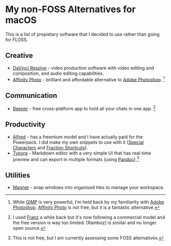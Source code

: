 # My non-FOSS Alternatives for macOS

This is a list of propietary software that I decided to use rather than going for FLOSS.

## Creative

- [DaVinci Resolve](https://www.blackmagicdesign.com/products/davinciresolve) - video production software with video editing and composition, and audio editing capabilities.
- [Affinity Photo] - brilliant and affordable alternative to [Adobe Photoshop]. [^1]

## Communication

- [Beeper](https://www.beeper.com/) - free cross-platform app to hold all your chats in one app. [^3] 

## Productivity

- [Alfred](https://www.alfredapp.com/) - has a freemium model and I have actually paid for the Powerpack. I did make my own snippets to use with it ([Special Characters] and [Fraction Shortcuts]).
- [Typora](https://typora.io/) - Markdown editor with a very simple UI that has real-time preview and can export in multiple formats (using [Pandoc]).[^2]

## Utilities

- [Magnet](https://magnet.crowdcafe.com/) - snap windows into organised tiles to manage your workspace.

[Special Characters]: https://github.com/sncsenpai/alfred-specialchars-snippet
[Fraction Shortcuts]: https://github.com/sncsenpai/alfred-fc-snippets
[Affinity Photo]: https://affinity.serif.com/en-gb/photo/
[Adobe Photoshop]: https://www.adobe.com/products/photoshop.html
[Pandoc]: https://pandoc.org/
[Franz]: https://meetfranz.com/
[Rambox]: https://rambox.app/
[^1]: While [GIMP](https://www.gimp.org/) is very powerful, I'm held back by my familiarity with [Adobe Photoshop]. [Affinity Photo] is not free, but it is a fantastic alternative.
[^2]: This is not free, but I am currently assessing some FOSS alternatives.
[^3]: I used [Franz] a while back but it's now following a commercial model and the free version is way too limited. [Ramboz] is similar and no longer open source.
